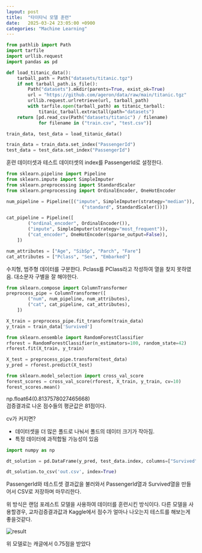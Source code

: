 ```yaml
---
layout: post
title:  "타이타닉 모델 훈련"
date:   2025-03-24 23:05:00 +0900
categories: "Machine Learning"
---
```


```python
from pathlib import Path
import tarfile
import urllib.request
import pandas as pd

def load_titanic_data():
    tarball_path = Path("datasets/titanic.tgz")
    if not tarball_path.is_file():
        Path("datasets").mkdir(parents=True, exist_ok=True)
        url = "https://github.com/ageron/data/raw/main/titanic.tgz"
        urllib.request.urlretrieve(url, tarball_path)
        with tarfile.open(tarball_path) as titanic_tarball:
            titanic_tarball.extractall(path="datasets")
    return [pd.read_csv(Path("datasets/titanic") / filename)
            for filename in ("train.csv", "test.csv")]

train_data, test_data = load_titanic_data()
```


```python
train_data = train_data.set_index("PassengerId")
test_data = test_data.set_index("PassengerId")
```
훈련 데이터셋과 테스트 데이터셋의 index를 PassengerId로 설정한다.


```python
from sklearn.pipeline import Pipeline
from sklearn.impute import SimpleImputer
from sklearn.preprocessing import StandardScaler
from sklearn.preprocessing import OrdinalEncoder, OneHotEncoder

num_pipeline = Pipeline([("impute", SimpleImputer(strategy="median")), 
							("standard", StandardScaler())])

cat_pipeline = Pipeline([
        ("ordinal_encoder", OrdinalEncoder()),
        ("impute", SimpleImputer(strategy="most_frequent")),
        ("cat_encoder", OneHotEncoder(sparse_output=False)),
    ])

```


```python
num_attributes = ["Age", "SibSp", "Parch", "Fare"]
cat_attributes = ["Pclass", "Sex", "Embarked"]

```
수치형, 범주형 데이터를 구분한다.
Pclass를 PClass라고 작성하여 열을 찾지 못하였음.
대소문자 구별을 잘 해야한다.


```python
from sklearn.compose import ColumnTransformer
preprocess_pipe = ColumnTransformer([
        ("num", num_pipeline, num_attributes),
        ("cat", cat_pipeline, cat_attributes),
    ])
```


```python
X_train = preprocess_pipe.fit_transform(train_data)
y_train = train_data['Survived']
```

```python
from sklearn.ensemble import RandomForestClassifier
rforest = RandomForestClassifier(n_estimators=100, random_state=42)
rforest.fit(X_train, y_train)
```


```python
X_test = preprocess_pipe.transform(test_data)
y_pred = rforest.predict(X_test)
```


```python
from sklearn.model_selection import cross_val_score
forest_scores = cross_val_score(rforest, X_train, y_train, cv=10)
forest_scores.mean()
```
np.float64(0.8137578027465668)   
검증결과로 나온 점수들의 평균값은 81점이다. 


cv가 커지면?
- 데이터셋을 더 많은 폴드로 나눠서 폴드의 데이터 크기가 작아짐.
- 특정 데이터에 과적합될 가능성이 있음


```python
import numpy as np

dt_solution = pd.DataFrame(y_pred, test_data.index, columns=["Survived"])

dt_solution.to_csv('out.csv', index=True)
```
PassengerId와 테스트셋 결과값을 불러와서 PassengerId열과 Survived열을 만들어서 CSV로 저장하며 마무리한다.


위 방식은 랜덤 포레스트 모델을 사용하여 데이터를 훈련시킨 방식이다.
다른 모델을 사용할경우, 교차검증결과값과 Kaggle에서 점수가 얼마나 나오는지 테스트를 해보는게 좋을것같다.


![result](https://kmg9971.github.io/attachments/2025-03-24-titanic/result.jpg)

위 모델로는 캐글에서 0.75점을 받았다